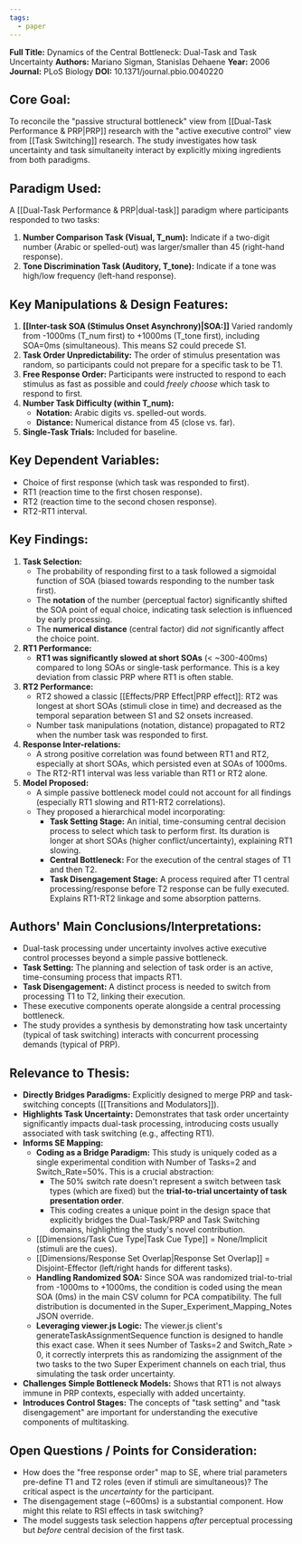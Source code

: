 ```yaml
---
tags:
  - paper
---
```

**Full Title:** Dynamics of the Central Bottleneck: Dual-Task and Task Uncertainty
**Authors:** Mariano Sigman, Stanislas Dehaene
**Year:** 2006
**Journal:** PLoS Biology
**DOI:** 10.1371/journal.pbio.0040220

## Core Goal:
To reconcile the "passive structural bottleneck" view from [[Dual-Task Performance & PRP|PRP]] research with the "active executive control" view from [[Task Switching]] research. The study investigates how task uncertainty and task simultaneity interact by explicitly mixing ingredients from both paradigms.

## Paradigm Used:
A [[Dual-Task Performance & PRP|dual-task]] paradigm where participants responded to two tasks:
1.  **Number Comparison Task (Visual, T_num):** Indicate if a two-digit number (Arabic or spelled-out) was larger/smaller than 45 (right-hand response).
2.  **Tone Discrimination Task (Auditory, T_tone):** Indicate if a tone was high/low frequency (left-hand response).

## Key Manipulations & Design Features:

1.  **[[Inter-task SOA (Stimulus Onset Asynchrony)|SOA:]]** Varied randomly from -1000ms (T_num first) to +1000ms (T_tone first), including SOA=0ms (simultaneous). This means S2 could precede S1.
2.  **Task Order Unpredictability:** The order of stimulus presentation was random, so participants could not prepare for a specific task to be T1.
3.  **Free Response Order:** Participants were instructed to respond to each stimulus as fast as possible and could *freely choose* which task to respond to first.
4.  **Number Task Difficulty (within T_num):**
    *   **Notation:** Arabic digits vs. spelled-out words.
    *   **Distance:** Numerical distance from 45 (close vs. far).
5.  **Single-Task Trials:** Included for baseline.

## Key Dependent Variables:
*   Choice of first response (which task was responded to first).
*   RT1 (reaction time to the first chosen response).
*   RT2 (reaction time to the second chosen response).
*   RT2-RT1 interval.

## Key Findings:

1.  **Task Selection:**
    *   The probability of responding first to a task followed a sigmoidal function of SOA (biased towards responding to the number task first).
    *   The **notation** of the number (perceptual factor) significantly shifted the SOA point of equal choice, indicating task selection is influenced by early processing.
    *   The **numerical distance** (central factor) did *not* significantly affect the choice point.
2.  **RT1 Performance:**
    *   **RT1 was significantly slowed at short SOAs** (< ~300-400ms) compared to long SOAs or single-task performance. This is a key deviation from classic PRP where RT1 is often stable.
3.  **RT2 Performance:**
    *   RT2 showed a classic [[Effects/PRP Effect|PRP effect]]: RT2 was longest at short SOAs (stimuli close in time) and decreased as the temporal separation between S1 and S2 onsets increased.
    *   Number task manipulations (notation, distance) propagated to RT2 when the number task was responded to first.
4.  **Response Inter-relations:**
    *   A strong positive correlation was found between RT1 and RT2, especially at short SOAs, which persisted even at SOAs of 1000ms.
    *   The RT2-RT1 interval was less variable than RT1 or RT2 alone.
5.  **Model Proposed:**
    *   A simple passive bottleneck model could not account for all findings (especially RT1 slowing and RT1-RT2 correlations).
    *   They proposed a hierarchical model incorporating:
        *   **Task Setting Stage:** An initial, time-consuming central decision process to select which task to perform first. Its duration is longer at short SOAs (higher conflict/uncertainty), explaining RT1 slowing.
        *   **Central Bottleneck:** For the execution of the central stages of T1 and then T2.
        *   **Task Disengagement Stage:** A process required after T1 central processing/response before T2 response can be fully executed. Explains RT1-RT2 linkage and some absorption patterns.

## Authors' Main Conclusions/Interpretations:

*   Dual-task processing under uncertainty involves active executive control processes beyond a simple passive bottleneck.
*   **Task Setting:** The planning and selection of task order is an active, time-consuming process that impacts RT1.
*   **Task Disengagement:** A distinct process is needed to switch from processing T1 to T2, linking their execution.
*   These executive components operate alongside a central processing bottleneck.
*   The study provides a synthesis by demonstrating how task uncertainty (typical of task switching) interacts with concurrent processing demands (typical of PRP).

## Relevance to Thesis:

*   **Directly Bridges Paradigms:** Explicitly designed to merge PRP and task-switching concepts ([[Transitions and Modulators]]).
*   **Highlights Task Uncertainty:** Demonstrates that task order uncertainty significantly impacts dual-task processing, introducing costs usually associated with task switching (e.g., affecting RT1).
*   **Informs SE Mapping:**
    * **Coding as a Bridge Paradigm:** This study is uniquely coded as a single experimental condition with Number of Tasks=2 and Switch_Rate=50%. This is a crucial abstraction:
	    - The 50% switch rate doesn't represent a switch between task types (which are fixed) but the **trial-to-trial uncertainty of task presentation order**.
	    - This coding creates a unique point in the design space that explicitly bridges the Dual-Task/PRP and Task Switching domains, highlighting the study's novel contribution.
    *   [[Dimensions/Task Cue Type|Task Cue Type]] = None/Implicit (stimuli are the cues).
    *   [[Dimensions/Response Set Overlap|Response Set Overlap]] = Disjoint-Effector (left/right hands for different tasks).
    * **Handling Randomized SOA:** Since SOA was randomized trial-to-trial from -1000ms to +1000ms, the condition is coded using the mean SOA (0ms) in the main CSV column for PCA compatibility. The full distribution is documented in the Super_Experiment_Mapping_Notes JSON override.
    * **Leveraging viewer.js Logic:** The viewer.js client's generateTaskAssignmentSequence function is designed to handle this exact case. When it sees Number of Tasks=2 and Switch_Rate > 0, it correctly interprets this as randomizing the assignment of the two tasks to the two Super Experiment channels on each trial, thus simulating the task order uncertainty.
*   **Challenges Simple Bottleneck Models:** Shows that RT1 is not always immune in PRP contexts, especially with added uncertainty.
*   **Introduces Control Stages:** The concepts of "task setting" and "task disengagement" are important for understanding the executive components of multitasking.

## Open Questions / Points for Consideration:
*   How does the "free response order" map to SE, where trial parameters pre-define T1 and T2 roles (even if stimuli are simultaneous)? The critical aspect is the *uncertainty* for the participant.
*   The disengagement stage (~600ms) is a substantial component. How might this relate to RSI effects in task switching?
*   The model suggests task selection happens *after* perceptual processing but *before* central decision of the first task.